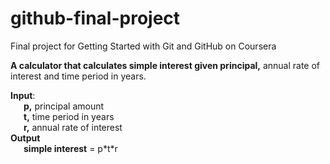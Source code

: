 # github-final-project
Final project for Getting Started with Git and GitHub on Coursera

**A calculator that calculates simple interest given principal,** annual rate of interest and time period in years.

**Input**:<br>
   &emsp;&ensp;**p,** principal amount<br>
   &emsp;&ensp;**t,** time period in years<br>
   &emsp;&ensp;**r,** annual rate of interest<br>
**Output**<br>
   &emsp;&ensp;**simple interest** = p\*t\*r
